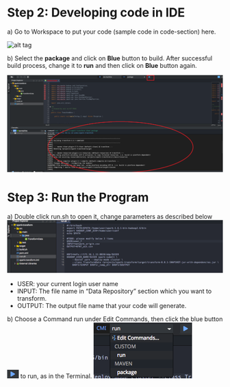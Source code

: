 # Step 2: Developing code in IDE
a) Go to Workspace to put your code (sample code in code-section) here.

![alt tag](https://github.com/CiscoDevNet/data-dev-learning-labs/blob/master/labs/net-data-ingest-trans/assets/images/ide1.png?raw=true)

b) Select the <b>package</b> and click on <b>Blue</b> button to build. 
   After successful build process, change it to <b>run</b> and then click on <b>Blue</b> button again.

![alt tag](https://github.com/prakdutt/data-dev-learning-labs/blob/master/labs/net-data-ingest-trans/assets/images/one.png?raw=true)

# Step 3: Run the Program
a)	Double click run.sh to open it, change parameters as described below
![alt tag](https://github.com/prakdutt/data-dev-learning-labs/blob/master/labs/net-data-ingest-trans/assets/images/runProgram.png?raw=true)

* USER: your current login user name
* INPUT: The file name in “Data Repository” section which you want to transform.
* OUTPUT: The output file name that your code will generate.

b)	Choose a Command run under Edit Commands, then click the blue button 
![alt tag](https://github.com/prakdutt/data-dev-learning-labs/blob/master/labs/net-data-ingest-trans/assets/images/runbutton.png?raw=true) to run, as in the Terminal.
![alt tag](https://github.com/prakdutt/data-dev-learning-labs/blob/master/labs/net-data-ingest-trans/assets/images/runProcess.png?raw=true)



